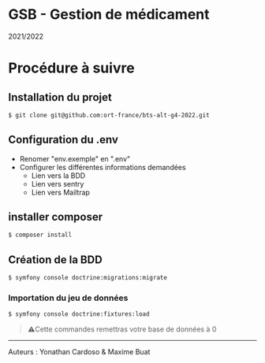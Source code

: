 # GSB - Gestion de médicament
2021/2022

# Procédure à suivre

## Installation du projet

```bash
$ git clone git@github.com:ort-france/bts-alt-g4-2022.git
```

## Configuration du .env
- Renomer "env.exemple" en ".env"
- Configurer les différentes informations demandées
    - Lien vers la BDD
    - Lien vers sentry
    - Lien vers Mailtrap

## installer composer
```bash
$ composer install
```

## Création de la BDD

```bash
$ symfony console doctrine:migrations:migrate
```

### Importation du jeu de données
```bash
$ symfony console doctrine:fixtures:load
```
> ⚠️Cette commandes remettras votre base de données à 0

---
Auteurs : Yonathan Cardoso & Maxime Buat